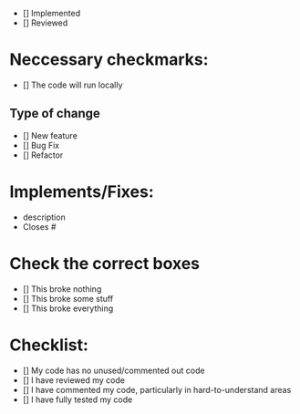 - [] Implemented
- [] Reviewed

# Neccessary checkmarks:
- [] The code will run locally

## Type of change
- [] New feature
- [] Bug Fix
- [] Refactor

# Implements/Fixes:
* description
* Closes #

# Check the correct boxes

- [] This broke nothing
- [] This broke some stuff
- [] This broke everything

# Checklist:

- [] My code has no unused/commented out code
- [] I have reviewed my code
- [] I have commented my code, particularly in hard-to-understand areas
- [] I have fully tested my code
